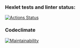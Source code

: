 ### Hexlet tests and linter status:
[![Actions Status](https://github.com/avkapitanov/frontend-project-11/workflows/hexlet-check/badge.svg)](https://github.com/avkapitanov/frontend-project-11/actions)

### Codeclimate
[![Maintainability](https://api.codeclimate.com/v1/badges/8c079a61888206fba455/maintainability)](https://codeclimate.com/github/avkapitanov/frontend-project-11/maintainability)